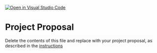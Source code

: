 [![Open in Visual Studio Code](https://classroom.github.com/assets/open-in-vscode-c66648af7eb3fe8bc4f294546bfd86ef473780cde1dea487d3c4ff354943c9ae.svg)](https://classroom.github.com/online_ide?assignment_repo_id=8391342&assignment_repo_type=AssignmentRepo)
# Project Proposal
Delete the contents of this file and replace with your project proposal, as described in the [instructions](./instructions.md)
